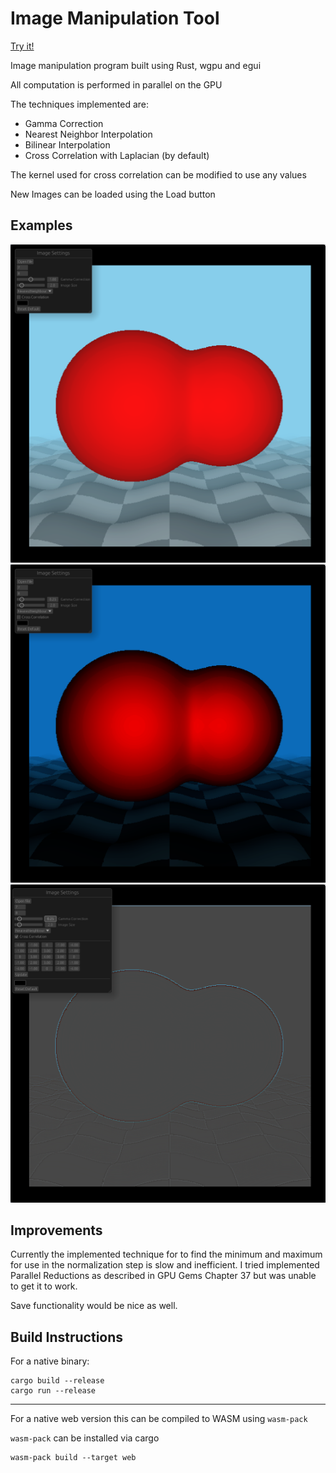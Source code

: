 # Image Manipulation Tool

[Try it!](https://editor.vivianeris.com/)

Image manipulation program built using Rust, wgpu and egui

All computation is performed in parallel on the GPU

The techniques implemented are:
* Gamma Correction
* Nearest Neighbor Interpolation
* Bilinear Interpolation
* Cross Correlation with Laplacian (by default)

The kernel used for cross correlation can be modified to use any values

New Images can be loaded using the Load button

## Examples

![Normal](./examples/Normal.png)
![Gamma Correction](./examples/GammaCorrection.png)
![Cross Correlation](./examples/CrossCorrelation.png)

## Improvements

Currently the implemented technique for to find the minimum and maximum for use in the normalization step is slow and inefficient. I tried implemented Parallel Reductions as described in GPU Gems Chapter 37 but was unable to get it to work.

Save functionality would be nice as well.

## Build Instructions

For a native binary:

```
cargo build --release
cargo run --release
```

---

For a native web version this can be compiled to WASM using `wasm-pack`

`wasm-pack` can be installed via cargo

```
wasm-pack build --target web
```
